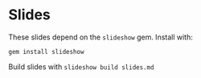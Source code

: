 # Slides

These slides depend on the `slideshow` gem. Install with: 

```
gem install slideshow
```

Build slides with `slideshow build slides.md`
